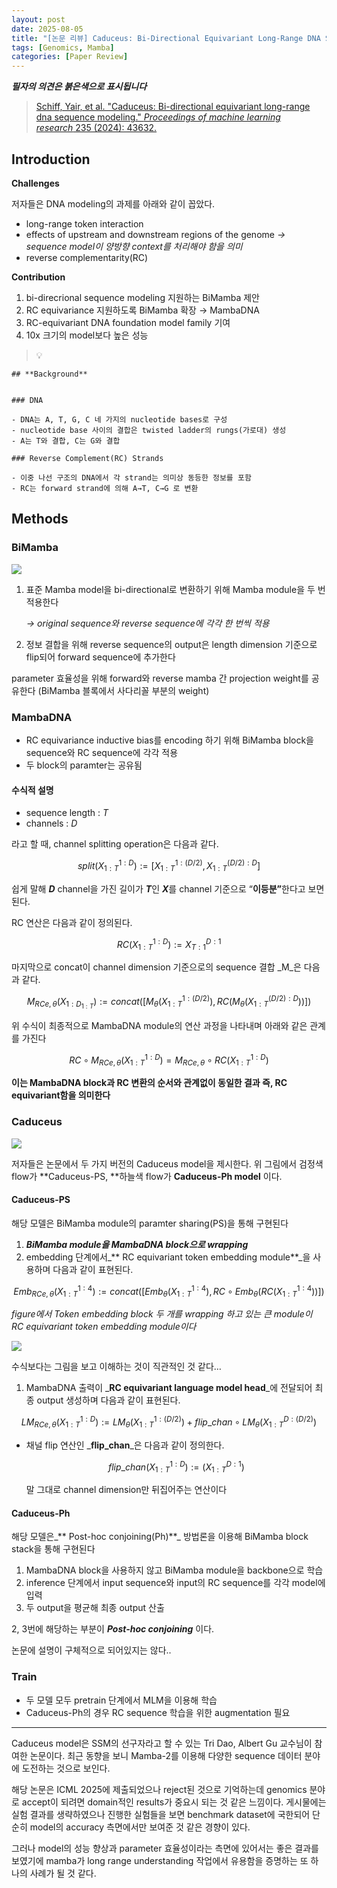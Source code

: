 ```yaml
---
layout: post
date: 2025-08-05
title: "[논문 리뷰] Caduceus: Bi-Directional Equivariant Long-Range DNA Sequence Modeling"
tags: [Genomics, Mamba]
categories: [Paper Review]
---
```


<span class="notion-red">_**필자의 의견은 붉은색으로 표시됩니다**_</span>


> [Schiff, Yair, et al. "Caduceus: Bi-directional equivariant long-range dna sequence modeling." ](https://pmc.ncbi.nlm.nih.gov/articles/PMC12189541/)[_Proceedings of machine learning research_](https://pmc.ncbi.nlm.nih.gov/articles/PMC12189541/)[ 235 (2024): 43632.](https://pmc.ncbi.nlm.nih.gov/articles/PMC12189541/)



## Introduction


**Challenges**


저자들은 DNA modeling의 과제를 아래와 같이 꼽았다.

- long-range token interaction
- effects of upstream and downstream regions of the genome 
_→ sequence model이 양방향 context를 처리해야 함을 의미_
- reverse complementarity(RC)

**Contribution**

1. bi-direcrional sequence modeling 지원하는 BiMamba 제안
1. RC equivariance 지원하도록 BiMamba 확장 → MambaDNA
1. RC-equivariant DNA foundation model family 기여
1. 10x 크기의 model보다 높은 성능

> 💡 


	## **Background**


	### DNA

	- DNA는 A, T, G, C 네 가지의 nucleotide bases로 구성
	- nucleotide base 사이의 결합은 twisted ladder의 rungs(가로대) 생성
	- A는 T와 결합, C는 G와 결합

	### Reverse Complement(RC) Strands

	- 이중 나선 구조의 DNA에서 각 strand는 의미상 동등한 정보를 포함
	- RC는 forward strand에 의해 A→T, C→G 로 변환


## Methods



### BiMamba


![](https://prod-files-secure.s3.us-west-2.amazonaws.com/542b861c-36a8-4051-84e5-8804b6728dba/2c247d59-7815-4980-99f0-8f0d21f445a7/image.png?X-Amz-Algorithm=AWS4-HMAC-SHA256&X-Amz-Content-Sha256=UNSIGNED-PAYLOAD&X-Amz-Credential=ASIAZI2LB466UPLNY3RY%2F20250912%2Fus-west-2%2Fs3%2Faws4_request&X-Amz-Date=20250912T110108Z&X-Amz-Expires=3600&X-Amz-Security-Token=IQoJb3JpZ2luX2VjELL%2F%2F%2F%2F%2F%2F%2F%2F%2F%2FwEaCXVzLXdlc3QtMiJHMEUCIHT4fZYd70Cjbf7gUnCjJzDnUyKEDE5iuYi96j2pq1DbAiEApeYz8tT0xhgs76gyWO3R1s1ouAa%2Fbpg1fm1eWEdcpq0q%2FwMIKxAAGgw2Mzc0MjMxODM4MDUiDO5U0rF8ZexHIekUCircA1jTuxVsm9TuxkzE8jYZ7PRRsptIb%2BruhyS2XMrGvLO23GlSOHW3FSMnkP9vxSg3FJd4lDWgHJzbcRhUwDpi1Ms1mdRnx%2B52LqfiCXGXgjEmNMXf7Vdm01IUZRQZNuWrM%2FdyFwX%2FZnLeVH2c1AtQ%2FAicoDS33YkfGReNqbETdFnQPEAoTDgdLkhsciDKkdWKy2c50t%2FU5n0aycFbTKd3x%2B5qQYfDecZ4brr3OLOUlAuo1nnM1u0jJJVS7cLoZkNfNtfGfIhYe2nbibkGRQpXeixxbvSQKs1R4tJJF2vQEP1uSixa%2FZjDhYDOb%2BhgTl43OmUqtkt3FUpF83FhgVdxnoPA%2BQrW8JDCx3GkXZZ7o4y6SYfCqQkC3L%2BYUDU9RV%2B2vDkUubAGmUl1Uw788BlyiNNQHxgNaA8tVdQHovWS%2BykGE4d3wJKRTBQDqhvFfmrjN%2FW%2Fguo6NPMzNSj0EoAuFO1Y6O8U0UkVuItm%2B9Js3hxgITvyGakltSpXvCkkYTiGE7Bz%2FbAPuUXvneBPkquomjZXsvmeJ7YFSq5M%2FnYW1Sjj4W7HM9vZrItIQpLp%2BGM7AvnrhpP0hKY39byZ9vRlAhjbS%2BMsYwIi0VIAuw5lrT0txhZv3gzB8EGLsWxtMK%2Fmj8YGOqUB3DnSCojbzqNfnQOa%2BQOd5MaK66jQELn7Lqk9MBnZorCGF77DHvyp0WIuMrQIiE4Zy2Rpu55g0VlSh4VaBjeJvb8njYx7igCaCt3rBie3KpvnFBsSUqdi%2FI2wwQwureIacrKYgiaDQfEQcHlYLWXGVVBAh7G%2BlNrbWqmWpT7soicSm%2Boa6BE5uiNin0NL9x2zNM%2B9L0Hwf9i9chLeFqYFWgiHM8eC&X-Amz-Signature=8164db930849246af0f690f70f3aa6d505a88668f222bfa5b95e2fd7e111c004&X-Amz-SignedHeaders=host&x-amz-checksum-mode=ENABLED&x-id=GetObject)

1. 표준 Mamba model을 bi-directional로 변환하기 위해 Mamba module을 두 번 적용한다

	_→ original sequence와 reverse sequence에 각각 한 번씩 적용_

1. 정보 결합을 위해 reverse sequence의 output은 length dimension 기준으로 flip되어 forward sequence에 추가한다

parameter 효율성을 위해 forward와 reverse mamba 간 projection weight를 공유한다 (BiMamba 블록에서 사다리꼴 부분의 weight)



### MambaDNA

- RC equivariance inductive bias를 encoding 하기 위해 BiMamba block을 sequence와 RC sequence에 각각 적용
- 두 block의 paramter는 공유됨


#### 수식적 설명

- sequence length : _T_
- channels : _D_

라고 할 때,  channel splitting operation은 다음과 같다.


$$
split(X^{1:D}_{1:T}):=[X^{1:(D/2)}_{1:T},X^{(D/2):D}_{1:T}]
$$


<span class="notion-red">쉽게 말해 </span><span class="notion-red">_**D**_</span><span class="notion-red"> channel을 가진 길이가 </span><span class="notion-red">_**T**_</span><span class="notion-red">인 </span><span class="notion-red">_**X**_</span><span class="notion-red">를 channel 기준으로 “</span><span class="notion-red">**이등분”**</span><span class="notion-red">한다고 보면 된다.</span>


RC 연산은 다음과 같이 정의된다.


$$
RC(X^{1:D}_{1:T}):=X^{D:1}_{T:1}
$$


마지막으로 concat이 channel dimension 기준으로의 sequence 결합 _M_은 다음과 같다.


$$
M_{RCe,\theta}(X_{1:D_{1:T}}):=concat([M_{\theta}(X^{1:(D/2)}_{1:T}),RC(M_{\theta}(X^{(D/2):D}_{1:T}))])
$$


위 수식이 최종적으로 MambaDNA module의 연산 과정을 나타내며 아래와 같은 관계를 가진다


$$
RC\circ M_{RCe,\theta}(X^{1:D}_{1:T}) = M_{RCe,\theta} \circ RC(X^{1:D}_{1:T})
$$


**이는 MambaDNA block과 RC 변환의 순서와 관계없이 동일한 결과 즉, RC equivariant함을 의미한다**



### Caduceus


![](https://prod-files-secure.s3.us-west-2.amazonaws.com/542b861c-36a8-4051-84e5-8804b6728dba/f94a60d7-8145-473b-aef9-7c68d3ec604a/image.png?X-Amz-Algorithm=AWS4-HMAC-SHA256&X-Amz-Content-Sha256=UNSIGNED-PAYLOAD&X-Amz-Credential=ASIAZI2LB466UPLNY3RY%2F20250912%2Fus-west-2%2Fs3%2Faws4_request&X-Amz-Date=20250912T110108Z&X-Amz-Expires=3600&X-Amz-Security-Token=IQoJb3JpZ2luX2VjELL%2F%2F%2F%2F%2F%2F%2F%2F%2F%2FwEaCXVzLXdlc3QtMiJHMEUCIHT4fZYd70Cjbf7gUnCjJzDnUyKEDE5iuYi96j2pq1DbAiEApeYz8tT0xhgs76gyWO3R1s1ouAa%2Fbpg1fm1eWEdcpq0q%2FwMIKxAAGgw2Mzc0MjMxODM4MDUiDO5U0rF8ZexHIekUCircA1jTuxVsm9TuxkzE8jYZ7PRRsptIb%2BruhyS2XMrGvLO23GlSOHW3FSMnkP9vxSg3FJd4lDWgHJzbcRhUwDpi1Ms1mdRnx%2B52LqfiCXGXgjEmNMXf7Vdm01IUZRQZNuWrM%2FdyFwX%2FZnLeVH2c1AtQ%2FAicoDS33YkfGReNqbETdFnQPEAoTDgdLkhsciDKkdWKy2c50t%2FU5n0aycFbTKd3x%2B5qQYfDecZ4brr3OLOUlAuo1nnM1u0jJJVS7cLoZkNfNtfGfIhYe2nbibkGRQpXeixxbvSQKs1R4tJJF2vQEP1uSixa%2FZjDhYDOb%2BhgTl43OmUqtkt3FUpF83FhgVdxnoPA%2BQrW8JDCx3GkXZZ7o4y6SYfCqQkC3L%2BYUDU9RV%2B2vDkUubAGmUl1Uw788BlyiNNQHxgNaA8tVdQHovWS%2BykGE4d3wJKRTBQDqhvFfmrjN%2FW%2Fguo6NPMzNSj0EoAuFO1Y6O8U0UkVuItm%2B9Js3hxgITvyGakltSpXvCkkYTiGE7Bz%2FbAPuUXvneBPkquomjZXsvmeJ7YFSq5M%2FnYW1Sjj4W7HM9vZrItIQpLp%2BGM7AvnrhpP0hKY39byZ9vRlAhjbS%2BMsYwIi0VIAuw5lrT0txhZv3gzB8EGLsWxtMK%2Fmj8YGOqUB3DnSCojbzqNfnQOa%2BQOd5MaK66jQELn7Lqk9MBnZorCGF77DHvyp0WIuMrQIiE4Zy2Rpu55g0VlSh4VaBjeJvb8njYx7igCaCt3rBie3KpvnFBsSUqdi%2FI2wwQwureIacrKYgiaDQfEQcHlYLWXGVVBAh7G%2BlNrbWqmWpT7soicSm%2Boa6BE5uiNin0NL9x2zNM%2B9L0Hwf9i9chLeFqYFWgiHM8eC&X-Amz-Signature=8ea7e5e98425c20a2249047813a5c6cc1641129f0f989fcfffe327d45d8a7132&X-Amz-SignedHeaders=host&x-amz-checksum-mode=ENABLED&x-id=GetObject)


저자들은 논문에서 두 가지 버전의 Caduceus model을 제시한다. 위 그림에서 검정색 flow가 **Caduceus-PS, **하늘색 flow가 **Caduceus-Ph model** 이다.



#### Caduceus-PS


해당 모델은 BiMamba module의 paramter sharing(PS)을 통해 구현된다

1. _**BiMamba module을 MambaDNA block으로 wrapping**_
1. embedding 단계에서_** RC equivariant token embedding module**_을 사용하며 다음과 같이 표현된다.

$$
Emb_{RCe,\theta}(X^{1:4}_{1:T}):=concat([Emb_{\theta}(X^{1:4}_{1:T}),RC \circ Emb_{\theta}(RC(X^{1:4}_{1:T}))])
$$


_figure에서 Token embedding block 두 개를 wrapping 하고 있는 큰 module이 RC equivariant token embedding module이다_


![](https://prod-files-secure.s3.us-west-2.amazonaws.com/542b861c-36a8-4051-84e5-8804b6728dba/b175e4da-71eb-4e91-8c23-a06dabe673c9/image.png?X-Amz-Algorithm=AWS4-HMAC-SHA256&X-Amz-Content-Sha256=UNSIGNED-PAYLOAD&X-Amz-Credential=ASIAZI2LB466UPLNY3RY%2F20250912%2Fus-west-2%2Fs3%2Faws4_request&X-Amz-Date=20250912T110108Z&X-Amz-Expires=3600&X-Amz-Security-Token=IQoJb3JpZ2luX2VjELL%2F%2F%2F%2F%2F%2F%2F%2F%2F%2FwEaCXVzLXdlc3QtMiJHMEUCIHT4fZYd70Cjbf7gUnCjJzDnUyKEDE5iuYi96j2pq1DbAiEApeYz8tT0xhgs76gyWO3R1s1ouAa%2Fbpg1fm1eWEdcpq0q%2FwMIKxAAGgw2Mzc0MjMxODM4MDUiDO5U0rF8ZexHIekUCircA1jTuxVsm9TuxkzE8jYZ7PRRsptIb%2BruhyS2XMrGvLO23GlSOHW3FSMnkP9vxSg3FJd4lDWgHJzbcRhUwDpi1Ms1mdRnx%2B52LqfiCXGXgjEmNMXf7Vdm01IUZRQZNuWrM%2FdyFwX%2FZnLeVH2c1AtQ%2FAicoDS33YkfGReNqbETdFnQPEAoTDgdLkhsciDKkdWKy2c50t%2FU5n0aycFbTKd3x%2B5qQYfDecZ4brr3OLOUlAuo1nnM1u0jJJVS7cLoZkNfNtfGfIhYe2nbibkGRQpXeixxbvSQKs1R4tJJF2vQEP1uSixa%2FZjDhYDOb%2BhgTl43OmUqtkt3FUpF83FhgVdxnoPA%2BQrW8JDCx3GkXZZ7o4y6SYfCqQkC3L%2BYUDU9RV%2B2vDkUubAGmUl1Uw788BlyiNNQHxgNaA8tVdQHovWS%2BykGE4d3wJKRTBQDqhvFfmrjN%2FW%2Fguo6NPMzNSj0EoAuFO1Y6O8U0UkVuItm%2B9Js3hxgITvyGakltSpXvCkkYTiGE7Bz%2FbAPuUXvneBPkquomjZXsvmeJ7YFSq5M%2FnYW1Sjj4W7HM9vZrItIQpLp%2BGM7AvnrhpP0hKY39byZ9vRlAhjbS%2BMsYwIi0VIAuw5lrT0txhZv3gzB8EGLsWxtMK%2Fmj8YGOqUB3DnSCojbzqNfnQOa%2BQOd5MaK66jQELn7Lqk9MBnZorCGF77DHvyp0WIuMrQIiE4Zy2Rpu55g0VlSh4VaBjeJvb8njYx7igCaCt3rBie3KpvnFBsSUqdi%2FI2wwQwureIacrKYgiaDQfEQcHlYLWXGVVBAh7G%2BlNrbWqmWpT7soicSm%2Boa6BE5uiNin0NL9x2zNM%2B9L0Hwf9i9chLeFqYFWgiHM8eC&X-Amz-Signature=1c5af29041d4db0fd8845d89b688c1daeac45b43ecdc73e20b5cc28254f9c741&X-Amz-SignedHeaders=host&x-amz-checksum-mode=ENABLED&x-id=GetObject)


<span class="notion-red">수식보다는 그림을 보고 이해하는 것이 직관적인 것 같다…</span>

1. MambaDNA 출력이 _**RC equivariant language model head**_에 전달되어 최종 output 생성하며 다음과 같이 표현된다.

$$
LM_{RCe,\theta}(X^{1:D}_{1:T}):= LM_{\theta}(X^{1:(D/2)}_{1:T})+flip\_chan\circ LM_{\theta}(X^{D:(D/2)}_{1:T})
$$

- 채널 flip 연산인 _**flip\_chan**_은 다음과 같이 정의한다.

	$$
	flip\_chan(X^{1:D}_{1:T}):=(X^{D:1}_{1:T})
	$$


	말 그대로 channel dimension만 뒤집어주는 연산이다



#### Caduceus-Ph


해당 모델은_** Post-hoc conjoining(Ph)**_ 방법론을 이용해 BiMamba block stack을 통해 구현된다

1. MambaDNA block을 사용하지 않고 BiMamba module을 backbone으로 학습
1. inference 단계에서 input sequence와 input의 RC sequence를 각각 model에 입력
1. 두 output을 평균해 최종 output 산출

2, 3번에 해당하는 부분이 _**Post-hoc conjoining**_ 이다.


<span class="notion-red">논문에 설명이 구체적으로 되어있지는 않다..</span>



### Train

- 두 모델 모두 pretrain 단계에서 MLM을 이용해 학습
- Caduceus-Ph의 경우 RC sequence 학습을 위한 augmentation 필요

---


<span class="notion-red">Caduceus model은 SSM의 선구자라고 할 수 있는 Tri Dao, Albert Gu 교수님이 참여한 논문이다. 최근 동향을 보니 Mamba-2를 이용해 다양한 sequence 데이터 분야에 도전하는 것으로 보인다.</span>


<span class="notion-red">해당 논문은 ICML 2025에 제출되었으나 reject된 것으로 기억하는데 genomics 분야로 accept이 되려면 domain적인 results가 중요시 되는 것 같은 느낌이다. 게시물에는 실험 결과를 생략하였으나 진행한 실험들을 보면 benchmark dataset에 국한되어 단순히 model의 accuracy 측면에서만 보여준 것 같은 경향이 있다.</span>


<span class="notion-red">그러나 model의 성능 향상과 parameter 효율성이라는 측면에 있어서는 좋은 결과를 보였기에 mamba가 long range understanding 작업에서 유용함을 증명하는 또 하나의 사례가 될 것 같다.</span>

